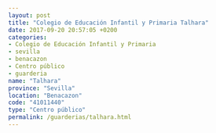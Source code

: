 ```yaml
---
layout: post
title: "Colegio de Educación Infantil y Primaria Talhara"
date: 2017-09-20 20:57:05 +0200
categories:
- Colegio de Educación Infantil y Primaria
- sevilla
- benacazon
- Centro público
- guarderia
name: "Talhara"
province: "Sevilla"
location: "Benacazon"
code: "41011440"
type: "Centro público"
permalink: /guarderias/talhara.html
---
```

